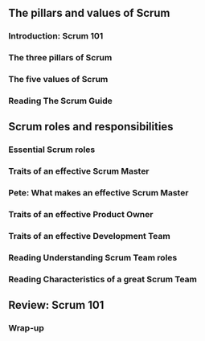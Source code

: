 



## The pillars and values of Scrum

### Introduction: Scrum 101

### The three pillars of Scrum

### The five values of Scrum

### Reading The Scrum Guide

## Scrum roles and responsibilities
### Essential Scrum roles

### Traits of an effective Scrum Master

### Pete: What makes an effective Scrum Master

### Traits of an effective Product Owner

### Traits of an effective Development Team

### Reading Understanding Scrum Team roles

### Reading Characteristics of a great Scrum Team

## Review: Scrum 101

### Wrap-up
